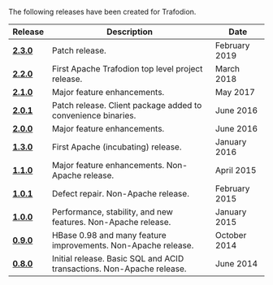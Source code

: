<!--
  Licensed under the Apache License, Version 2.0 (the "License");
  you may not use this file except in compliance with the License.
  You may obtain a copy of the License at

      https://www.apache.org/licenses/LICENSE-2.0

  Unless required by applicable law or agreed to in writing, software
  distributed under the License is distributed on an "AS IS" BASIS,
  WITHOUT WARRANTIES OR CONDITIONS OF ANY KIND, either express or implied.
  See the License for the specific language governing permissions and
  limitations under the License.
-->

The following releases have been created for Trafodion.

Release                               | Description                                                           | Date
--------------------------------------|-----------------------------------------------------------------------|--------------
**[2.3.0](release-notes-2-3-0.html)** | Patch release.                     | February 2019
**[2.2.0](release-notes-2-2-0.html)** | First Apache Trafodion top level project release.                     | March 2018
**[2.1.0](release-notes-2-1-0.html)** | Major feature enhancements.                                           | May 2017
**[2.0.1](release-notes-2-0-1.html)** | Patch release. Client package added to convenience binaries.          | June 2016
**[2.0.0](release-notes-2-0-0.html)** | Major feature enhancements.                                           | June 2016
**[1.3.0](release-notes-1-3-0.html)** | First Apache (incubating) release.                                    | January 2016
**[1.1.0](release-notes-1-1-0.html)** | Major feature enhancements. Non-Apache release.                       | April 2015
**[1.0.1](release-notes-1-0-1.html)** | Defect repair. Non-Apache release.                                    | February 2015
**[1.0.0](release-notes-1-0-0.html)** | Performance, stability, and new features. Non-Apache release.         | January 2015
**[0.9.0](release-notes-0-9-0.html)** | HBase 0.98 and many feature improvements. Non-Apache release.         | October 2014
**[0.8.0](release-notes-0-8-0.html)** | Initial release. Basic SQL and ACID transactions. Non-Apache release. | June 2014
